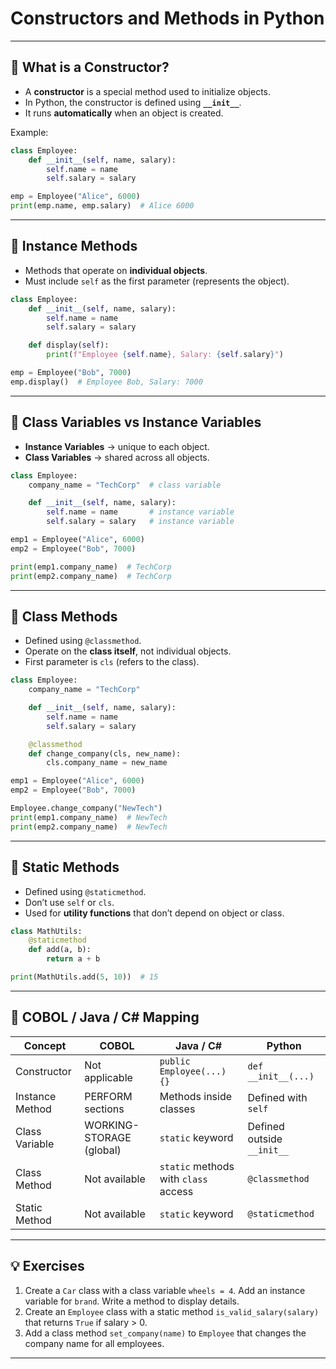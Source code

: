 # Constructors and Methods in Python

---

## 🔹 What is a Constructor?
- A **constructor** is a special method used to initialize objects.  
- In Python, the constructor is defined using **`__init__`**.  
- It runs **automatically** when an object is created.  

Example:
```python
class Employee:
    def __init__(self, name, salary):
        self.name = name
        self.salary = salary

emp = Employee("Alice", 6000)
print(emp.name, emp.salary)  # Alice 6000
```

---

## 🔹 Instance Methods
- Methods that operate on **individual objects**.  
- Must include `self` as the first parameter (represents the object).  

```python
class Employee:
    def __init__(self, name, salary):
        self.name = name
        self.salary = salary

    def display(self):
        print(f"Employee {self.name}, Salary: {self.salary}")

emp = Employee("Bob", 7000)
emp.display()  # Employee Bob, Salary: 7000
```

---

## 🔹 Class Variables vs Instance Variables

- **Instance Variables** → unique to each object.  
- **Class Variables** → shared across all objects.  

```python
class Employee:
    company_name = "TechCorp"  # class variable

    def __init__(self, name, salary):
        self.name = name       # instance variable
        self.salary = salary   # instance variable

emp1 = Employee("Alice", 6000)
emp2 = Employee("Bob", 7000)

print(emp1.company_name)  # TechCorp
print(emp2.company_name)  # TechCorp
```

---

## 🔹 Class Methods
- Defined using `@classmethod`.  
- Operate on the **class itself**, not individual objects.  
- First parameter is `cls` (refers to the class).  

```python
class Employee:
    company_name = "TechCorp"

    def __init__(self, name, salary):
        self.name = name
        self.salary = salary

    @classmethod
    def change_company(cls, new_name):
        cls.company_name = new_name

emp1 = Employee("Alice", 6000)
emp2 = Employee("Bob", 7000)

Employee.change_company("NewTech")
print(emp1.company_name)  # NewTech
print(emp2.company_name)  # NewTech
```

---

## 🔹 Static Methods
- Defined using `@staticmethod`.  
- Don’t use `self` or `cls`.  
- Used for **utility functions** that don’t depend on object or class.  

```python
class MathUtils:
    @staticmethod
    def add(a, b):
        return a + b

print(MathUtils.add(5, 10))  # 15
```

---

## 🔹 COBOL / Java / C# Mapping
| Concept | COBOL | Java / C# | Python |
|---------|-------|-----------|--------|
| Constructor | Not applicable | `public Employee(...) {}` | `def __init__(...)` |
| Instance Method | PERFORM sections | Methods inside classes | Defined with `self` |
| Class Variable | WORKING-STORAGE (global) | `static` keyword | Defined outside `__init__` |
| Class Method | Not available | `static` methods with `class` access | `@classmethod` |
| Static Method | Not available | `static` keyword | `@staticmethod` |

---

## 💡 Exercises
1. Create a `Car` class with a class variable `wheels = 4`. Add an instance variable for `brand`. Write a method to display details.  
2. Create an `Employee` class with a static method `is_valid_salary(salary)` that returns `True` if salary > 0.  
3. Add a class method `set_company(name)` to `Employee` that changes the company name for all employees.  

---
